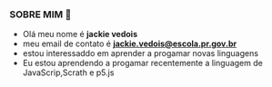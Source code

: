 ### SOBRE MIM 👋
                 
-  Olá meu nome é **jackie vedois**
-  meu email de contato é **jackie.vedois@escola.pr.gov.br**
-  estou interessaddo em aprender a progamar novas linguagens
-  Eu estou aprendendo a progamar recentemente a linguagem de JavaScrip,Scrath e p5.js
